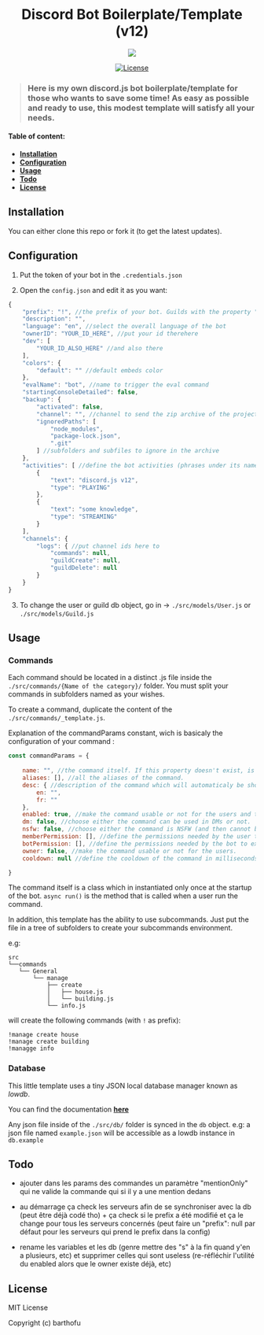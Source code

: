 <h1 align="center" font-weight="bold">Discord Bot Boilerplate/Template (v12)</h1>

<p align="center">
    <a href="http://forthebadge.com/" target="_blank">
    	<img src="http://forthebadge.com/images/badges/built-with-love.svg"
    </a>
</p>

<p align="center">
  <a href="https://opensource.org/licenses/MIT" target="_blank">
    <img src="https://img.shields.io/badge/License-MIT-blue.svg" alt="License">
  </a>
</p>

> ### Here is my own discord.js bot boilerplate/template for those who wants to save some time! As easy as possible and ready to use, this modest template will satisfy all your needs.

#### Table of content:

* **[Installation](#installation)**
* **[Configuration](#configuration)**
* **[Usage](#usage)**
* **[Todo](#todo)**
* **[License](#license)**

## Installation

You can either clone this repo or fork it (to get the latest updates).

## Configuration

1. Put the token of your bot in the `.credentials.json` 

2. Open the `config.json` and edit it as you want:

```js
{
    "prefix": "!", //the prefix of your bot. Guilds with the property "prefix": null in the guilds.json will automatically 
    "description": "",  
    "language": "en", //select the overall language of the bot
    "ownerID": "YOUR_ID_HERE", //put your id therehere
    "dev": [
        "YOUR_ID_ALSO_HERE" //and also there
    ],
    "colors": {
        "default": "" //default embeds color
    },
    "evalName": "bot", //name to trigger the eval command 
    "startingConsoleDetailed": false,
    "backup": {
        "activated": false, 
        "channel": "", //channel to send the zip archive of the project
        "ignoredPaths": [
            "node_modules",
            "package-lock.json",
            ".git"
        ] //subfolders and subfiles to ignore in the archive 
    },
    "activities": [ //define the bot activities (phrases under its name). Types can be: PLAYING, LISTENING, WATCHING, STREAMING
        {
            "text": "discord.js v12",
            "type": "PLAYING"
        },
        {
            "text": "some knowledge",
            "type": "STREAMING"
        }
    ],
    "channels": {
        "logs": { //put channel ids here to 
            "commands": null, 
            "guildCreate": null,
            "guildDelete": null
        }
    }
}
```

3. To change the user or guild db object, go in -> `./src/models/User.js` or `./src/models/Guild.js`

## Usage

### Commands

Each command should be located in a distinct .js file inside the `./src/commands/{Name of the category}/` folder. You must split your commands in subfolders named as your wishes.

To create a command, duplicate the content of the `./src/commands/_template.js`.

Explanation of the commandParams constant, wich is basicaly the configuration of your command :

```js
const commandParams = {
    
    name: "", //the command itself. If this property doesn't exist, is nullish or equal to an empty string, the command name will automaticaly be the filename.
    aliases: [], //all the aliases of the command.
    desc: { //description of the command which will automaticaly be shown in the help command.
        en: "", 
        fr: ""
    },
    enabled: true, //make the command usable or not for the users and the devs.
    dm: false, //choose either the command can be used in DMs or not.
    nsfw: false, //choose either the command is NSFW (and then cannot be use outside an NSFW channel) or not.
    memberPermission: [], //define the permissions needed by the user to execute the command (e.g: ['ADMINISTRATOR'])
    botPermission: [], //define the permissions needed by the bot to execute the command
    owner: false, //make the command usable or not for the users.
    cooldown: null //define the cooldown of the command in milliseconds.

}
```

The command itself is a class which in instantiated only once at the startup of the bot. 
`async run()` is the method that is called when a user run the command.

In addition, this template has the ability to use subcommands. Just put the file in a tree of subfolders to create your subcommands environment.

e.g: 
```
src 
└──commands
   └── General
       └── manage    
           ├── create
           │   ├── house.js
           │   └── building.js
           └── info.js
```
will create the following commands (with `!` as prefix):
```
!manage create house
!manage create building
!managge info
```

### Database

This little template uses a tiny JSON local database manager known as *lowdb*.

You can find the documentation **[here](https://github.com/typicode/lowdb)**

Any json file inside of the `./src/db/` folder is synced in the `db` object. 
e.g: a json file named `example.json` will be accessible as a lowdb instance in `db.example`

## Todo

* ajouter dans les params des commandes un paramètre "mentionOnly" qui ne valide la commande qui si il y a une mention dedans

* au démarrage ça check les serveurs afin de se synchroniser avec la db (peut être déjà codé tho) + ça check si le prefix a été modifié et ça le change pour tous les serveurs concernés (peut faire un "prefix": null par défaut pour les serveurs qui prend le prefix dans la config)

* rename les variables et les db (genre mettre des "s" à la fin quand y'en a plusieurs, etc) et supprimer celles qui sont useless (re-réfléchir l'utilité du enabled alors que le owner existe déjà, etc)

## License
MIT License

Copyright (c) barthofu